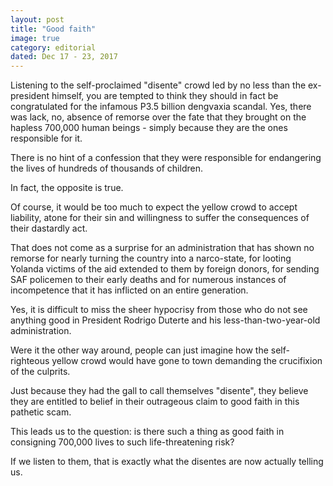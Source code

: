 ```yaml
---
layout: post
title: "Good faith"
image: true
category: editorial
dated: Dec 17 - 23, 2017
---
```


Listening to the self-proclaimed "disente" crowd led by no less than the ex-president himself, you are tempted to think they should in fact be congratulated for the infamous P3.5 billion dengvaxia scandal.
Yes, there was lack, no, absence of remorse over the fate that they brought on the hapless 700,000 human beings - simply because they are the ones responsible for it.

There is no hint of a confession that they were responsible for endangering the lives of hundreds of thousands of children.

In fact, the opposite is true.

Of course, it would be too much to expect the yellow crowd to accept liability, atone for their sin and willingness to suffer the consequences of their dastardly act.

That does not come as a surprise for an administration that has shown no remorse for nearly turning the country into a narco-state, for looting Yolanda victims of the aid extended to them by foreign donors, for sending SAF policemen to their early deaths and for numerous instances of incompetence that it has inflicted on an entire generation.

Yes, it is difficult to miss the sheer hypocrisy from those who do not see anything good in President Rodrigo Duterte and his less-than-two-year-old administration.

Were it the other way around, people can just imagine how the self-righteous yellow crowd would have gone to town demanding the crucifixion of the culprits.

Just because they had the gall to call themselves "disente", they believe they are entitled to belief in their outrageous claim to good faith in this pathetic scam.

This leads us to the question: is there such a thing as good faith in consigning 700,000 lives to such life-threatening risk?

If we listen to them, that is exactly what the disentes are now actually telling us.